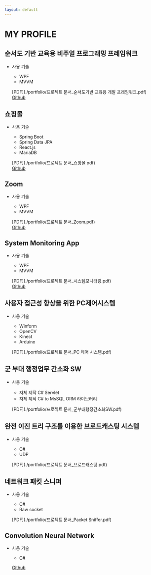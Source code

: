 ```yaml
---
layout: default
---
```


# MY PROFILE

## 순서도 기반 교육용 비주얼 프로그래밍 프레임워크
- 사용 기술  
 	
	* WPF  
	* MVVM   
	
	[PDF](./portfolio/프로젝트 문서_순서도기반 교육용 개발 프레임워크.pdf)  
	[Github](https://github.com/zkdlu/Flower-Project/tree/master/%EC%9D%B4%EC%A0%84%20%EA%B0%9C%EB%B0%9C%20%EC%BD%94%EB%93%9C/FLOWeR_Garden)




## 쇼핑몰
- 사용 기술  
	
	* Spring Boot  
	* Spring Data JPA  
	* React.js  
	* MariaDB  
	
	[PDF](./portfolio/프로젝트 문서_쇼핑몰.pdf)  
	[Github](https://github.com/zkdlu/Mall-Mall)     




## Zoom
- 사용 기술  
 	
	* WPF  
	* MVVM   
	
	[PDF](./portfolio/프로젝트 문서_Zoom.pdf)  
	[Github](https://github.com/zkdlu/Zoom)  




## System Monitoring App
- 사용 기술  
 	
	* WPF  
	* MVVM   
	
	[PDF](./portfolio/프로젝트 문서_시스템모니터링.pdf)  
	[Github](https://github.com/zkdlu/PC-monitoring)  




## 사용자 접근성 향상을 위한 PC제어시스템

- 사용 기술  
 	
	* Winform  
	* OpenCV  
	* Kinect  
	* Arduino  
	
	[PDF](./portfolio/프로젝트 문서_PC 제어 시스템.pdf)  




## 군 부대 행정업무 간소화 SW
- 사용 기술  
 	
	* 자체 제작 C# Servlet  
	* 자체 제작 C# to MsSQL ORM 라이브러리  
	
	[PDF](./portfolio/프로젝트 문서_군부대행정간소화SW.pdf)  




## 완전 이진 트리 구조를 이용한 브로드캐스팅 시스템
- 사용 기술  
 	
	* C#  
	* UDP  
	
	[PDF](./portfolio/프로젝트 문서_브로드캐스팅.pdf)  




## 네트워크 패킷 스니퍼
- 사용 기술  
 	
	* C#  
	* Raw socket  
	
	[PDF](./portfolio/프로젝트 문서_Packet Sniffer.pdf)  




## Convolution Neural Network
- 사용 기술   

 	* C#  

 	[Github](https://github.com/zkdlu/CS_Convolution-Neural-Network)  